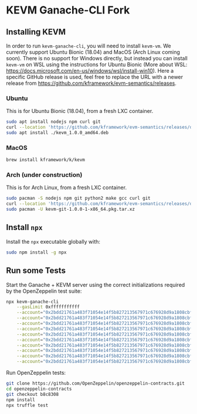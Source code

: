 KEVM Ganache-CLI Fork
=====================

Installing KEVM
---------------

In order to run `kevm-ganache-cli`, you will need to install `kevm-vm`.
We currently support Ubuntu Bionic (18.04) and MacOS (Arch Linux coming soon).
There is no support for Windows directly, but instead you can install `kevm-vm` on WSL using the instructions for Ubuntu Bionic (More about WSL: https://docs.microsoft.com/en-us/windows/wsl/install-win10).
Here a specific GitHub release is used, feel free to replace the URL with a newer release from <https://github.com/kframework/evm-semantics/releases>.

### Ubuntu

This is for Ubuntu Bionic (18.04), from a fresh LXC container.

```sh
sudo apt install nodejs npm curl git
curl --location 'https://github.com/kframework/evm-semantics/releases/download/v1.0.0-a47e4b2/kevm_1.0.0_amd64.deb' --output kevm_1.0.0_amd64.deb
sudo apt install ./kevm_1.0.0_amd64.deb
```

### MacOS

```sh
brew install kframework/k/kevm
```

### Arch (under construction)

This is for Arch Linux, from a fresh LXC container.

```sh
sudo pacman -S nodejs npm git python2 make gcc curl git
curl --location 'https://github.com/kframework/evm-semantics/releases/download/v1.0.0-a47e4b2/kevm-git-1.0.0-1-x86_64.pkg.tar.xz' --output kevm-git-1.0.0-1-x86_64.pkg.tar.xz
sudo pacman -U kevm-git-1.0.0-1-x86_64.pkg.tar.xz
```

Install `npx`
-------------

Install the `npx` executable globally with:

```sh
sudo npm install -g npx
```

Run some Tests
--------------

Start the Ganache + KEVM server using the correct initializations required by the OpenZeppelin test suite:

```sh
npx kevm-ganache-cli                                                                                         \
    --gasLimit 0xfffffffffff                                                                                 \
    --account="0x2bdd21761a483f71054e14f5b827213567971c676928d9a1808cbfa4b7501200,1000000000000000000000000" \
    --account="0x2bdd21761a483f71054e14f5b827213567971c676928d9a1808cbfa4b7501201,1000000000000000000000000" \
    --account="0x2bdd21761a483f71054e14f5b827213567971c676928d9a1808cbfa4b7501202,1000000000000000000000000" \
    --account="0x2bdd21761a483f71054e14f5b827213567971c676928d9a1808cbfa4b7501203,1000000000000000000000000" \
    --account="0x2bdd21761a483f71054e14f5b827213567971c676928d9a1808cbfa4b7501204,1000000000000000000000000" \
    --account="0x2bdd21761a483f71054e14f5b827213567971c676928d9a1808cbfa4b7501205,1000000000000000000000000" \
    --account="0x2bdd21761a483f71054e14f5b827213567971c676928d9a1808cbfa4b7501206,1000000000000000000000000" \
    --account="0x2bdd21761a483f71054e14f5b827213567971c676928d9a1808cbfa4b7501207,1000000000000000000000000" \
    --account="0x2bdd21761a483f71054e14f5b827213567971c676928d9a1808cbfa4b7501208,1000000000000000000000000" \
    --account="0x2bdd21761a483f71054e14f5b827213567971c676928d9a1808cbfa4b7501209,1000000000000000000000000"
```

Run OpenZeppelin tests:

```sh
git clone https://github.com/OpenZeppelin/openzeppelin-contracts.git
cd openzeppelin-contracts
git checkout b8c8308
npm install
npx truffle test
```
